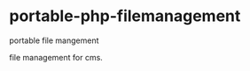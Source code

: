 portable-php-filemanagement
===========================

portable file mangement

file management for cms.





